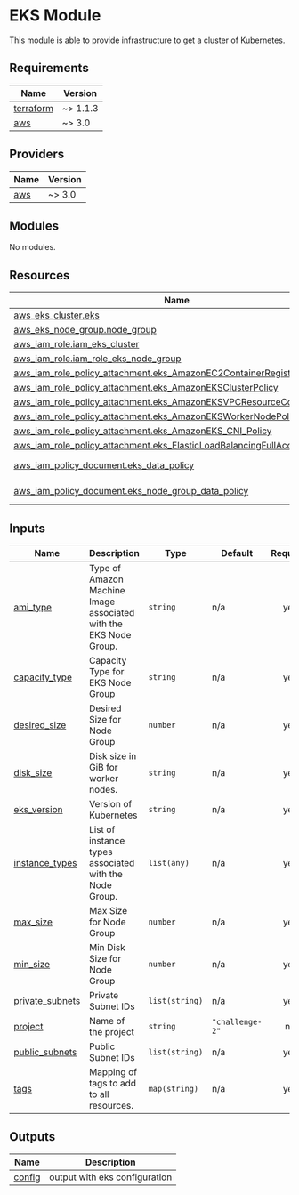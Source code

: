 # EKS Module
This module is able to provide infrastructure to get a cluster of Kubernetes.

<!-- BEGINNING OF PRE-COMMIT-TERRAFORM DOCS HOOK -->
## Requirements

| Name | Version |
|------|---------|
| <a name="requirement_terraform"></a> [terraform](#requirement\_terraform) | ~> 1.1.3 |
| <a name="requirement_aws"></a> [aws](#requirement\_aws) | ~> 3.0 |

## Providers

| Name | Version |
|------|---------|
| <a name="provider_aws"></a> [aws](#provider\_aws) | ~> 3.0 |

## Modules

No modules.

## Resources

| Name | Type |
|------|------|
| [aws_eks_cluster.eks](https://registry.terraform.io/providers/hashicorp/aws/latest/docs/resources/eks_cluster) | resource |
| [aws_eks_node_group.node_group](https://registry.terraform.io/providers/hashicorp/aws/latest/docs/resources/eks_node_group) | resource |
| [aws_iam_role.iam_eks_cluster](https://registry.terraform.io/providers/hashicorp/aws/latest/docs/resources/iam_role) | resource |
| [aws_iam_role.iam_role_eks_node_group](https://registry.terraform.io/providers/hashicorp/aws/latest/docs/resources/iam_role) | resource |
| [aws_iam_role_policy_attachment.eks_AmazonEC2ContainerRegistryReadOnly](https://registry.terraform.io/providers/hashicorp/aws/latest/docs/resources/iam_role_policy_attachment) | resource |
| [aws_iam_role_policy_attachment.eks_AmazonEKSClusterPolicy](https://registry.terraform.io/providers/hashicorp/aws/latest/docs/resources/iam_role_policy_attachment) | resource |
| [aws_iam_role_policy_attachment.eks_AmazonEKSVPCResourceController](https://registry.terraform.io/providers/hashicorp/aws/latest/docs/resources/iam_role_policy_attachment) | resource |
| [aws_iam_role_policy_attachment.eks_AmazonEKSWorkerNodePolicy](https://registry.terraform.io/providers/hashicorp/aws/latest/docs/resources/iam_role_policy_attachment) | resource |
| [aws_iam_role_policy_attachment.eks_AmazonEKS_CNI_Policy](https://registry.terraform.io/providers/hashicorp/aws/latest/docs/resources/iam_role_policy_attachment) | resource |
| [aws_iam_role_policy_attachment.eks_ElasticLoadBalancingFullAccess](https://registry.terraform.io/providers/hashicorp/aws/latest/docs/resources/iam_role_policy_attachment) | resource |
| [aws_iam_policy_document.eks_data_policy](https://registry.terraform.io/providers/hashicorp/aws/latest/docs/data-sources/iam_policy_document) | data source |
| [aws_iam_policy_document.eks_node_group_data_policy](https://registry.terraform.io/providers/hashicorp/aws/latest/docs/data-sources/iam_policy_document) | data source |

## Inputs

| Name | Description | Type | Default | Required |
|------|-------------|------|---------|:--------:|
| <a name="input_ami_type"></a> [ami\_type](#input\_ami\_type) | Type of Amazon Machine Image associated with the EKS Node Group. | `string` | n/a | yes |
| <a name="input_capacity_type"></a> [capacity\_type](#input\_capacity\_type) | Capacity Type for EKS Node Group | `string` | n/a | yes |
| <a name="input_desired_size"></a> [desired\_size](#input\_desired\_size) | Desired Size for Node Group | `number` | n/a | yes |
| <a name="input_disk_size"></a> [disk\_size](#input\_disk\_size) | Disk size in GiB for worker nodes. | `string` | n/a | yes |
| <a name="input_eks_version"></a> [eks\_version](#input\_eks\_version) | Version of Kubernetes | `string` | n/a | yes |
| <a name="input_instance_types"></a> [instance\_types](#input\_instance\_types) | List of instance types associated with the Node Group. | `list(any)` | n/a | yes |
| <a name="input_max_size"></a> [max\_size](#input\_max\_size) | Max Size for Node Group | `number` | n/a | yes |
| <a name="input_min_size"></a> [min\_size](#input\_min\_size) | Min Disk Size for Node Group | `number` | n/a | yes |
| <a name="input_private_subnets"></a> [private\_subnets](#input\_private\_subnets) | Private Subnet IDs | `list(string)` | n/a | yes |
| <a name="input_project"></a> [project](#input\_project) | Name of the project | `string` | `"challenge-2"` | no |
| <a name="input_public_subnets"></a> [public\_subnets](#input\_public\_subnets) | Public Subnet IDs | `list(string)` | n/a | yes |
| <a name="input_tags"></a> [tags](#input\_tags) | Mapping of tags to add to all resources. | `map(string)` | n/a | yes |

## Outputs

| Name | Description |
|------|-------------|
| <a name="output_config"></a> [config](#output\_config) | output with eks configuration |
<!-- END OF PRE-COMMIT-TERRAFORM DOCS HOOK -->

